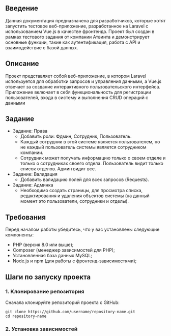 ## Введение

Данная документация предназначена для разработчиков, которые хотят запустить тестовое веб-приложение, разработанное на Laravel с использованием Vue.js в качестве фронтенда. Проект был создан в рамках тестового задания от компании Атвинта и демонстрирует основные функции, такие как аутентификация, работа с API и взаимодействие с базой данных.

## Описание

Проект представляет собой веб-приложение, в котором Laravel используется для обработки запросов и управления данными, а Vue.js отвечает за создание интерактивного пользовательского интерфейса. Приложение включает в себя функциональность для регистрации пользователей, входа в систему и выполнения CRUD операций с данными

## Задание
 - Задание: Права
     - Добавить роли: Фдмин, Сотрудник, Пользователь.
     - Каждый сотрудник в этой системе является пользователем, но не каждый пользователь системы является сотрудником компании.
     - Сотрудник может получать информацию только о своем отделе и только о сотрудниках своего отдела. Пользователь видит только список отделов. Админ видит все.
- Задание: Валидация
     - Добавить валидацию полей для всех запросов (Requests).
- Задание: Админка
     - Необходимо создать страницы, для просмотра списка, редактирования и удаления объектов системы (на данный момент это пользователи, сотрудники и отделы).

## Требования

Перед началом работы убедитесь, что у вас установлены следующие компоненты:
- PHP (версия 8.0 или выше);
- Composer (менеджер зависимостей для PHP);
- Установленная база данных MySQL;
- Node.js и npm (для работы с фронтенд-зависимостями);

## Шаги по запуску проекта

### 1. Клонирование репозитория

Сначала клонируйте репозиторий проекта с GitHub:
```
git clone https://github.com/username/repository-name.git
cd repository-name
```

### 2. Установка зависимостей




